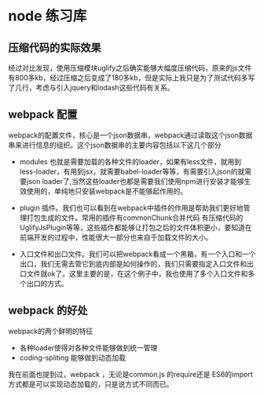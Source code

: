 # node 练习库

## 压缩代码的实际效果

经过对比发现，使用压缩模块uglify之后确实能够大幅度压缩代码，原来的js文件有800多kb，经过压缩之后变成了180多kb，但是实际上我只是为了测试代码多写了几行，考虑与引入jquery和lodash这些代码有关系。

## webpack 配置

webpack的配置文件，核心是一个json数据串，webpack通过读取这个json数据串来进行信息的组织。这个json数据串的主要内容包括以下这几个部分

- modules 也就是需要加载的各种文件的loader，如果有less文件，就用到less-loader，有用到jsx，就需要babel-loader等等，有需要引入json的就需要json loader了,当然这些loader也都是需要我们使用npm进行安装才能够生效使用的，单纯地只安装webpack是不能够起作用的。

- plugin 插件。我们也可以看到在webpack中插件的作用是帮助我们更好地管理打包生成的文件。常用的插件有commonChunk合并代码
有压缩代码的UglifyJsPlugin等等，这些插件都能够让打包之后的文件体积更小，要知道在前端开发的过程中，性能很大一部分也来自于加载文件的大小。

- 入口文件和出口文件。我们可以把webpack看成一个黑箱，有一个入口和一个出口，我们无需去管它到底内部是如何操作的，我们只需要指定入口文件和出口文件就ok了。这里主要的是，在这个例子中，我也使用了多个入口文件和多个出口的方式。

## webpack 的好处

webpack的两个鲜明的特征

- 各种loader使得对各种文件能够做到统一管理
- coding-spliting 能够做到动态加载

我在前面也提到过，webpack ，无论是common.js 的require还是 ES6的import方式都是可以实现动态加载的，只是说方式不同而已。




